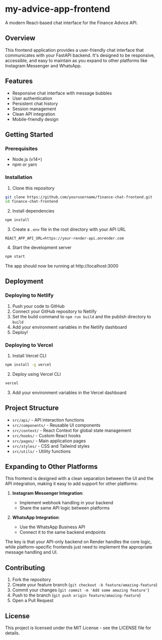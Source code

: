 # my-advice-app-frontend

A modern React-based chat interface for the Finance Advice API.

## Overview

This frontend application provides a user-friendly chat interface that communicates with your FastAPI backend. It's designed to be responsive, accessible, and easy to maintain as you expand to other platforms like Instagram Messenger and WhatsApp.

## Features

- Responsive chat interface with message bubbles
- User authentication
- Persistent chat history
- Session management
- Clean API integration
- Mobile-friendly design

## Getting Started

### Prerequisites

- Node.js (v14+)
- npm or yarn

### Installation

1. Clone this repository
```bash
git clone https://github.com/yourusername/finance-chat-frontend.git
cd finance-chat-frontend
```

2. Install dependencies
```bash
npm install
```

3. Create a `.env` file in the root directory with your API URL
```
REACT_APP_API_URL=https://your-render-api.onrender.com
```

4. Start the development server
```bash
npm start
```

The app should now be running at http://localhost:3000

## Deployment

### Deploying to Netlify

1. Push your code to GitHub
2. Connect your GitHub repository to Netlify
3. Set the build command to `npm run build` and the publish directory to `build`
4. Add your environment variables in the Netlify dashboard
5. Deploy!

### Deploying to Vercel

1. Install Vercel CLI
```bash
npm install -g vercel
```

2. Deploy using Vercel CLI
```bash
vercel
```

3. Add your environment variables in the Vercel dashboard

## Project Structure

- `src/api/` - API interaction functions
- `src/components/` - Reusable UI components
- `src/context/` - React Context for global state management
- `src/hooks/` - Custom React hooks
- `src/pages/` - Main application pages
- `src/styles/` - CSS and Tailwind styles
- `src/utils/` - Utility functions

## Expanding to Other Platforms

This frontend is designed with a clean separation between the UI and the API integration, making it easy to add support for other platforms:

1. **Instagram Messenger Integration**:
   - Implement webhook handling in your backend
   - Share the same API logic between platforms

2. **WhatsApp Integration**:
   - Use the WhatsApp Business API
   - Connect it to the same backend endpoints

The key is that your API-only backend on Render handles the core logic, while platform-specific frontends just need to implement the appropriate message handling and UI.

## Contributing

1. Fork the repository
2. Create your feature branch (`git checkout -b feature/amazing-feature`)
3. Commit your changes (`git commit -m 'Add some amazing feature'`)
4. Push to the branch (`git push origin feature/amazing-feature`)
5. Open a Pull Request

## License

This project is licensed under the MIT License - see the LICENSE file for details.
